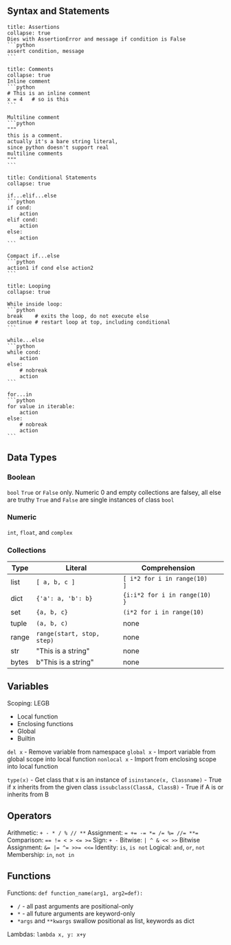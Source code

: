 
```toc
```

## Syntax and Statements
````ad-example
title: Assertions
collapse: true
Dies with AssertionError and message if condition is False
```python
assert condition, message
```
````

````ad-example
title: Comments
collapse: true
Inline comment
```python
# This is an inline comment
x = 4   # so is this
```

Multiline comment
```python
"""
this is a comment.
actually it's a bare string literal,
since python doesn't support real
multiline comments
"""
```
````

````ad-example
title: Conditional Statements
collapse: true

if...elif...else
```python
if cond:
	action
elif cond:
	action
else:
	action
```

Compact if...else
```python
action1 if cond else action2
```
````

````ad-example
title: Looping
collapse: true

While inside loop:
```python
break    # exits the loop, do not execute else
continue # restart loop at top, including conditional
```

while...else
```python
while cond:
	action
else:  
	# nobreak
	action
```

for...in
```python
for value in iterable:
	action
else:
	# nobreak
	action   
```
````

## Data Types

### Boolean
`bool`
`True` or `False` only. 
Numeric 0 and empty collections are falsey, all else are truthy
`True` and `False` are single instances of class `bool`

### Numeric
`int`, `float`, and `complex`

### Collections
| Type  | Literal                    | Comprehension                 |     |
| ----- | -------------------------- | ----------------------------- | --- |
| list  | `[ a, b, c ]`              | `[ i*2 for i in range(10) ]`  |     |
| dict  | `{'a': a, 'b': b} `        | `{i:i*2 for i in range(10) }` |     |
| set   | `{a, b, c}`                | `(i*2 for i in range(10)`     |     |
| tuple | `(a, b, c)`                | none                          |     |
| range | `range(start, stop, step)` | none                          |     |
| str   | "This is a string"         | none                          |     |
| bytes | b"This is a string"        | none                              |     |


## Variables
Scoping: LEGB
- Local function
- Enclosing functions
- Global
- Builtin

`del x` - Remove variable from namespace
`global x` - Import variable from global scope into local function
`nonlocal x` - Import from enclosing scope into local function

`type(x)` - Get class that x is an instance of
`isinstance(x, Classname)` - True if x inherits from the given class
`issubclass(ClassA, ClassB)` - True if A is or inherits from B

## Operators
Arithmetic:  `+ - * / % // **`
Assignment: `= += -= *= /= %= //= **=`
Comparison: `== != < > <= >=`
Sign: `+ -`
Bitwise: `| ^ & << >>`
Bitwise Assignment: `&= |= ^= >>= <<=`
Identity: `is`, `is not`
Logical: `and`, `or`, `not`
Membership: `in`, `not in`

## Functions
Functions: `def function_name(arg1, arg2=def):`
- `/` - all past arguments are positional-only
- `*` - all future arguments are keyword-only
- `*args` and `**kwargs` swallow positional as list, keywords as dict

Lambdas: `lambda x, y: x+y`